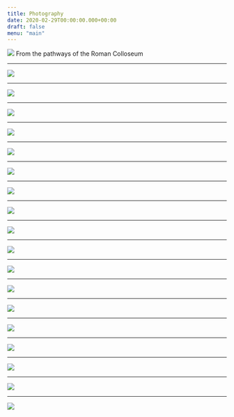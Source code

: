 ```yaml
---
title: Photography
date: 2020-02-29T00:00:00.000+00:00
draft: false
menu: "main"
---
```


![](/images/insta_photos/1.jpg)
From the pathways of the Roman Colloseum
***

![](/images/insta_photos/2.jpg)

***

![](/images/insta_photos/3.jpg)

***

![](/images/insta_photos/4.jpg)

***

![](/images/insta_photos/5.jpg)

***

![](/images/insta_photos/6.jpg)

***

![](/images/insta_photos/7.jpg)

***

![](/images/insta_photos/8.jpg)

***

![](/images/insta_photos/9.jpg)

***

![](/images/insta_photos/10.jpg)

***

![](/images/insta_photos/11.jpg)

***

![](/images/insta_photos/12.jpg)

***

![](/images/insta_photos/13.jpg)

***

![](/images/insta_photos/14.jpg)

***

![](/images/insta_photos/15.jpg)

***

![](/images/insta_photos/16.jpg)

***

![](/images/insta_photos/17.jpg)

***

![](/images/insta_photos/18.jpg)

***

![](/images/insta_photos/19.jpg)
